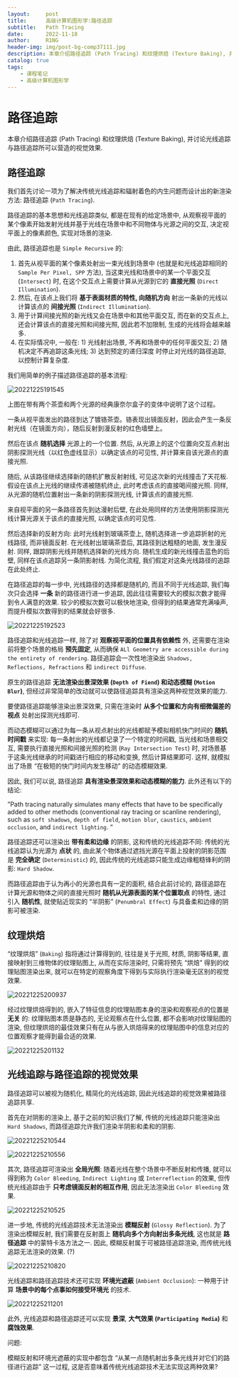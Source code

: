 ```yaml
---
layout:     post
title:      高级计算机图形学:路径追踪
subtitle:   Path Tracing
date:       2022-11-18
author:     R1NG
header-img: img/post-bg-comp37111.jpg
description: 本章介绍路径追踪 (Path Tracing) 和纹理烘焙 (Texture Baking), 并讨论光线追踪与路径追踪所可以营造的视觉效果.
catalog: true
tags:
    - 课程笔记
    - 高级计算机图形学
---
```


# 路径追踪

本章介绍路径追踪 (Path Tracing) 和纹理烘焙 (Texture Baking), 并讨论光线追踪与路径追踪所可以营造的视觉效果.

## 路径追踪

我们首先讨论一项为了解决传统光线追踪和辐射着色的内生问题而设计出的新渲染方法: 路径追踪 (`Path Tracing`).

路径追踪的基本思想和光线追踪类似, 都是在现有的给定场景中, 从观察视平面的某个像素开始发射光线并基于光线在场景中和不同物体与光源之间的交互, 决定视平面上的像素颜色, 实现对场景的渲染. 

由此, 路径追踪也是 `Simple Recursive` 的: 

1. 首先从视平面的某个像素处射出一束光线到场景中 (也就是和光线追踪相同的 `Sample Per Pixel, SPP` 方法), 当这束光线和场景中的某一个平面交互 (`Intersect`) 时, 在这个交互点上需要计算从光源到它的 **直接光照** (`Direct Illumination`). 
2. 然后, 在该点上我们将 **基于表面材质的特性, 向随机方向** 射出一条新的光线以计算该点的 **间接光照** (`Indirect Illumination`). 
3. 用于计算间接光照的新光线又会在场景中和其他平面交互, 而在新的交互点上, 还会计算该点的直接光照和间接光照, 因此若不加限制, 生成的光线将会越来越多.
4. 在实际情况中, 一般在: 1) 光线射出场景, 不再和场景中的任何平面交互; 2) 随机决定不再追踪这条光线; 3) 达到预定的递归深度 时停止对光线的路径追踪, 以控制计算复杂度.

我们用简单的例子描述路径追踪的基本流程:

![20221225191545](https://cdn.jsdelivr.net/gh/KirisameR/KirisameR.github.io/img/blogpost_images/20221225191545.png)

上图在带有两个茶壶和两个光源的经典康奈尔盒子的变体中说明了这个过程。

一条从视平面发出的路径到达了镀铬茶壶。铬表现出镜面反射，因此会产生一条反射光线（在镜面方向），随后反射到漫反射的红色墙壁上。

然后在该点 **随机选择** 光源上的一个位置. 然后, 从光源上的这个位置向交互点射出阴影探测光线（以红色虚线显示）以确定该点的可见性, 并计算来自该光源点的直接光照. 

随后, 从该路径继续选择新的随机扩散反射射线, 可见这次新的光线撞击了天花板. 假设在该点上光线的继续传递被随机终止, 此时考虑该点的直接喝间接光照. 同样, 从光源的随机位置射出一条新的阴影探测光线, 计算该点的直接光照.

来自视平面的另一条路径首先到达漫射后壁, 在此处用同样的方法使用阴影探测光线计算光源关于该点的直接光照, 以确定该点的可见性. 

然后选择新的反射方向: 此时光线射到玻璃茶壶上, 随机选择进一步追踪折射的光线路径, 而非镜面反射. 在光线射出玻璃茶壶后, 其路径到达粗糙的地面, 发生漫反射. 同样, 跟​​踪阴影光线并随机选择新的光线方向. 随机生成的新光线撞击蓝色的后壁, 同样在该点追踪另一条阴影射线. 为简化流程, 我们假定对这条光线路径的追踪在此处终止.

在路径追踪的每一步中, 光线路径的选择都是随机的, 而且不同于光线追踪, 我们每次只会选择 **一条** 新的路径进行进一步追踪, 因此往往需要较大的模拟次数才能得到令人满意的效果. 较少的模拟次数可以极快地渲染, 但得到的结果通常充满噪声, 而提升模拟次数得到的结果就会好很多. 

![20221225192523](https://cdn.jsdelivr.net/gh/KirisameR/KirisameR.github.io/img/blogpost_images/20221225192523.png)

路径追踪和光线追踪一样, 除了对 **观察视平面的位置具有依赖性** 外, 还需要在渲染前将整个场景的格局 **预先固定**, 从而确保 `ALl Geometry are accessible during the entirety of rendering`. 路径追踪会一次性地渲染出 `Shadows, Reflections, Refractions` 和 `indirect Diffuse`.

原生的路径追踪 **无法渲染出景深效果 (`Depth of Fiend`) 和动态模糊 (`Motion Blur`)**, 但经过非常简单的改动就可以使路径追踪具有渲染这两种视觉效果的能力. 

要使路径追踪能够渲染出景深效果, 只需在渲染时 **从多个位置和方向有细微偏差的视点** 处射出探测光线即可.

而动态模糊可以通过为每一条从视点射出的光线都赋予模拟相机快门时间的 **随机时间戳** 来实现: 每一条射出的光线都记录了一个特定的时间戳, 当光线和场景相交互, 需要执行直接光照和间接光照的检测 (`Ray Intersection Test`) 时, 对场景基于这条光线继承的时间戳进行相应的移动和变换, 然后计算结果即可. 这样, 就模拟出了场景 “在极短的快门时间内发生移动” 的动态模糊效果.

因此, 我们可以说, 路径追踪 **具有渲染景深效果和动态模糊的能力**. 此外还有以下的结论:

”Path tracing naturally simulates many effects that have to be specifically added to other methods (conventional ray tracing or scanline rendering), such as `soft shadows`, `depth of field`, `motion blur`, `caustics`, `ambient occlusion`, and `indirect lighting`. “

路径追踪还可以渲染出 **带有柔和边缘** 的阴影, 这和传统的光线追踪不同: 传统的光线追踪认为光源为 **点状** 的, 由此某个物体通过遮挡光源在平面上投射的阴影范围是 **完全确定** (`Deterministic`) 的, 因此传统的光线追踪只能生成边缘粗糙锋利的阴影: `Hard Shadow`.

而路径追踪由于认为再小的光源也具有一定的面积, 结合此前讨论的, 路径追踪在计算光源和物体之间的直接光照时 **随机从光源表面的某个位置取点** 的特性, 通过引入 **随机性**, 就使贴近现实的 “半阴影” (`Penumbral Effect`) 与具备柔和边缘的阴影可被渲染. 

## 纹理烘焙

“纹理烘焙” (`Baking`) 指将通过计算得到的, 往往是关于光照, 材质, 阴影等结果, 直接映射到三维物体的纹理贴图上, 从而在实际渲染时, 只需将预先 “烘焙” 得到的纹理贴图渲染出来, 就可以在特定的观察角度下得到与实际执行渲染毫无区别的视觉效果. 

![20221225200937](https://cdn.jsdelivr.net/gh/KirisameR/KirisameR.github.io/img/blogpost_images/20221225200937.png)

经过纹理烘焙得到的, 嵌入了特征信息的纹理贴图本身的渲染和观察视点的位置是 **无关** 的: 纹理贴图本质是静态的, 无论观察点在什么位置, 都不会影响对纹理贴图的渲染, 但纹理烘焙的最佳效果只有在从与嵌入烘焙得来的纹理贴图中的信息对应的位置观察才能得到最合适的效果. 

![20221225201132](https://cdn.jsdelivr.net/gh/KirisameR/KirisameR.github.io/img/blogpost_images/20221225201132.png)

## 光线追踪与路径追踪的视觉效果

路径追踪可以被视为随机化, 精简化的光线追踪, 因此光线追踪的视觉效果被路径追踪共享. 

首先在对阴影的渲染上, 基于之前的知识我们了解, 传统的光线追踪只能渲染出 `Hard Shadows`, 而路径追踪允许我们渲染半阴影和柔和的阴影. 

![20221225210544](https://cdn.jsdelivr.net/gh/KirisameR/KirisameR.github.io/img/blogpost_images/20221225210544.png)

![20221225210556](https://cdn.jsdelivr.net/gh/KirisameR/KirisameR.github.io/img/blogpost_images/20221225210556.png)

其次, 路径追踪可渲染出 **全局光照**: 随着光线在整个场景中不断反射和传播, 就可以得到称为 `Color Bleeding`, `Indirect Lighting` 或 `Interreflection` 的效果, 但传统光线追踪由于 **只考虑镜面反射的相互作用**, 因此无法渲染出 `Color Bleeding` 效果. 

![20221225210525](https://cdn.jsdelivr.net/gh/KirisameR/KirisameR.github.io/img/blogpost_images/20221225210525.png)

进一步地, 传统的光线追踪技术无法渲染出 **模糊反射** (`Glossy Reflection`). 为了渲染出模糊反射, 我们需要在反射面上 **随机向多个方向射出多条光线**, 这也就是 **路径追踪** 中的蒙特卡洛方法之一. 因此, 模糊反射属于可被路径追踪渲染, 而传统光线追踪无法渲染的效果. (?)

![20221225210820](https://cdn.jsdelivr.net/gh/KirisameR/KirisameR.github.io/img/blogpost_images/20221225210820.png)

光线追踪和路径追踪技术还可实现 **环境光遮蔽** (`Ambient Occlusion`): 一种用于计算 **场景中的每个点事如何接受环境光** 的技术. 

![20221225211201](https://cdn.jsdelivr.net/gh/KirisameR/KirisameR.github.io/img/blogpost_images/20221225211201.png)

此外, 光线追踪和路径追踪还可以实现 **景深**, **大气效果 (`Participating Media`)** 和 **腐蚀效果**.


问题: 

模糊反射和环境光遮蔽的实现中都包含 “从某一点随机射出多条光线并对它们的路径进行追踪” 这一过程, 这是否意味着传统光线追踪技术无法实现这两种效果?
